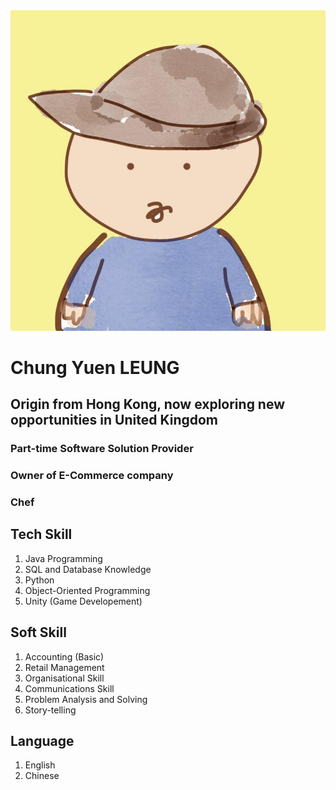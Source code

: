 <picture>
 <source media="(prefers-color-scheme: dark)" srcset="profile.jpg">
 <source media="(prefers-color-scheme: light)" srcset="profile.jpg">
 <img alt="profile-pic" src="profile.jpg">
</picture>

# Chung Yuen LEUNG
## Origin from Hong Kong, now exploring new opportunities in United Kingdom
### Part-time Software Solution Provider
### Owner of E-Commerce company
### Chef
## Tech Skill
1. Java Programming
2. SQL and Database Knowledge
3. Python
4. Object-Oriented Programming
5. Unity (Game Developement)
## Soft Skill
1. Accounting (Basic)
2. Retail Management
3. Organisational Skill
4. Communications Skill
5. Problem Analysis and Solving
6. Story-telling
## Language
1. English
2. Chinese


<!--
**raymondlcy/raymondlcy** is a ✨ _special_ ✨ repository because its `README.md` (this file) appears on your GitHub profile.

Here are some ideas to get you started:

- 🔭 I’m currently working on ...
- 🌱 I’m currently learning ...
- 👯 I’m looking to collaborate on ...
- 🤔 I’m looking for help with ...
- 💬 Ask me about ...
- 📫 How to reach me: ...
- 😄 Pronouns: ...
- ⚡ Fun fact: ...
-->
